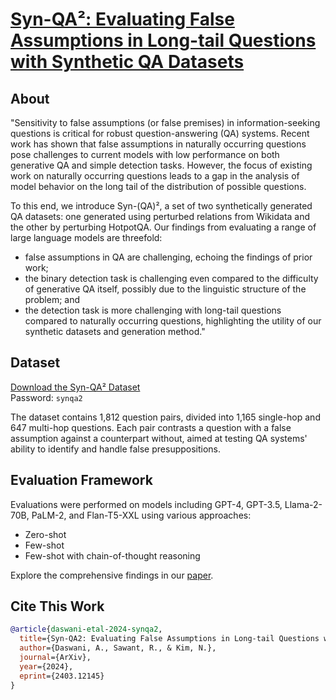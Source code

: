 # [Syn-QA²: Evaluating False Assumptions in Long-tail Questions with Synthetic QA Datasets](http://arxiv.org/abs/2403.12145)

## About
"Sensitivity to false assumptions (or false premises) in information-seeking questions is critical for robust question-answering (QA) systems. Recent work has shown that false assumptions in naturally occurring questions pose challenges to current models with low performance on both generative QA and simple detection tasks. However, the focus of existing work on naturally occurring questions leads to a gap in the analysis of model behavior on the long tail of the distribution of possible questions. 

To this end, we introduce Syn-(QA)², a set of two synthetically generated QA datasets: one generated using perturbed relations from Wikidata and the other by perturbing HotpotQA. Our findings from evaluating a range of large language models are threefold: 
- false assumptions in QA are challenging, echoing the findings of prior work;
- the binary detection task is challenging even compared to the difficulty of generative QA itself, possibly due to the linguistic structure of the problem; and
- the detection task is more challenging with long-tail questions compared to naturally occurring questions, highlighting the utility of our synthetic datasets and generation method."

## Dataset 
[Download the Syn-QA² Dataset](https://drive.google.com/file/d/1kPq-V-khBqkA1lUGg1CSdYFtpeUyoS6d/view?usp=sharing)  
Password: `synqa2`

The dataset contains 1,812 question pairs, divided into 1,165 single-hop and 647 multi-hop questions. Each pair contrasts a question with a false assumption against a counterpart without, aimed at testing QA systems' ability to identify and handle false presuppositions.


## Evaluation Framework
Evaluations were performed on models including GPT-4, GPT-3.5, Llama-2-70B, PaLM-2, and Flan-T5-XXL using various approaches:
- Zero-shot
- Few-shot
- Few-shot with chain-of-thought reasoning

Explore the comprehensive findings in our [paper](http://arxiv.org/abs/2403.12145).

## Cite This Work
```bibtex
@article{daswani-etal-2024-synqa2,
  title={Syn-QA2: Evaluating False Assumptions in Long-tail Questions with Synthetic QA Datasets},
  author={Daswani, A., Sawant, R., & Kim, N.},
  journal={ArXiv},
  year={2024},
  eprint={2403.12145}
}
```


